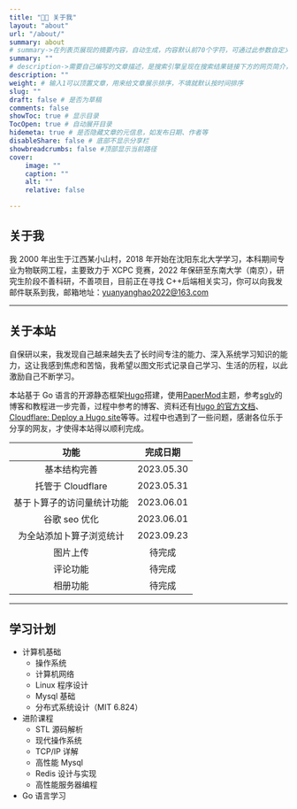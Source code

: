 ```yaml
---
title: "👩‍💻 关于我"
layout: "about"
url: "/about/"
summary: about
# summary->在列表页展现的摘要内容，自动生成，内容默认前70个字符，可通过此参数自定义，一般无需专门设置
summary: ""
# description->需要自己编写的文章描述，是搜索引擎呈现在搜索结果链接下方的网页简介，建议设置
description: ""
weight: # 输入1可以顶置文章，用来给文章展示排序，不填就默认按时间排序
slug: ""
draft: false # 是否为草稿
comments: false
showToc: true # 显示目录
TocOpen: true # 自动展开目录
hidemeta: true # 是否隐藏文章的元信息，如发布日期、作者等
disableShare: false # 底部不显示分享栏
showbreadcrumbs: false #顶部显示当前路径
cover:
    image: ""
    caption: ""
    alt: ""
    relative: false

---
```


<!--more-->

## 关于我

我 2000 年出生于江西某小山村，2018 年开始在沈阳东北大学学习，本科期间专业为物联网工程，主要致力于 XCPC 竞赛，2022 年保研至东南大学（南京），研究生阶段不善科研，不善项目，目前正在寻找 C++后端相关实习，你可以向我发邮件联系到我，邮箱地址：yuanyanghao2022@163.com

---

## 关于本站

自保研以来，我发现自己越来越失去了长时间专注的能力、深入系统学习知识的能力，这让我感到焦虑和苦恼，我希望以图文形式记录自己学习、生活的历程，以此激励自己不断学习。

本站基于 Go 语言的开源静态框架[Hugo](https://gohugo.io/)搭建，使用[PaperMod](https://github.com/adityatelange/hugo-PaperMod)主题，参考[sglv](https://www.sulvblog.cn/)的博客和教程进一步完善，过程中参考的博客、资料还有[Hugo 的官方文档](https://gohugo.io/getting-started/configuration/)、[Cloudflare: Deploy a Hugo site](https://developers.cloudflare.com/pages/framework-guides/deploy-a-hugo-site/)等等。过程中也遇到了一些问题，感谢各位乐于分享的网友，才使得本站得以顺利完成。

|            功能            |  完成日期  |
| :------------------------: | :--------: |
|        基本结构完善        | 2023.05.30 |
|     托管于 Cloudflare      | 2023.05.31 |
| 基于卜算子的访问量统计功能 | 2023.06.01 |
|       谷歌 seo 优化        | 2023.06.01 |
|  为全站添加卜算子浏览统计  | 2023.09.23 |
|          图片上传          |   待完成   |
|          评论功能          |   待完成   |
|          相册功能          |   待完成   |

---

## 学习计划

- 计算机基础
  - 操作系统
  - 计算机网络
  - Linux 程序设计
  - Mysql 基础
  - 分布式系统设计（MIT 6.824）
- 进阶课程
  - STL 源码解析
  - 现代操作系统
  - TCP/IP 详解
  - 高性能 Mysql
  - Redis 设计与实现
  - 高性能服务器编程
- Go 语言学习
